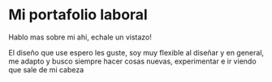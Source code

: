 
<h1>Mi portafolio laboral</h1>

<p>Hablo mas sobre mi ahi, echale un vistazo! </p>
<p>El diseño que use espero les guste, soy muy flexible al diseñar y en general, me adapto y busco siempre hacer cosas nuevas, experimentar e ir viendo que sale de mi cabeza</p>
